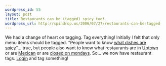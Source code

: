 ```yaml
--- 
wordpress_id: 55
layout: post
title: Restaurants can be (tagged) spicy too!
wordpress_url: http://spindrop.us/2006/07/27/restaurants-can-be-tagged-spicy-too/
---
```

We had a change of heart on tagging.  Tag everything!  Initially I felt that only menu items should be tagged.  "People want to know [what dishes are spicy][r1]"... true, but people also want to know what restaurants are in [Uptown] or are [Mexican] or are [closed on mondays][com].  So... we now have restaurant tags.  [Login] and tag something!

[r1]: http://reviewsby.us/tag/spicy
[uptown]: http://reviewsby.us/tag/uptown
[mexican]: http://reviewsby.us/tag/mexican
[com]: http://reviewsby.us/tag/closedmondays
[login]: http://reviewsby.us/login
